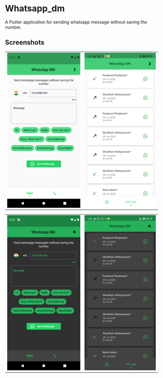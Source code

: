 # Whatsapp_dm

A Flutter application for sending whatsapp message without saving the number.

## Screenshots
<table style={border:"none"}><tr><td><img src="screen1.png" alt="Home Screen(default)"/></td><td><img src="screen2.png" alt="Call Logs Screen"/></td></tr></table>
<table style={border:"none"}><tr><td><img src="screen3.png" alt="Home Screen(dark mode)"/></td><td><img src="screen4.png" alt="Call Logs Screen(dark mode)"/></td></tr></table>
